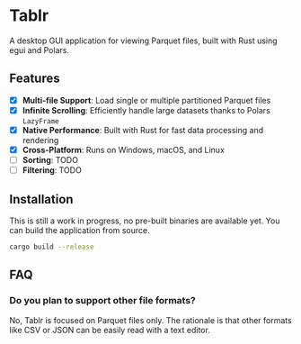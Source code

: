 # Tablr

A desktop GUI application for viewing Parquet files, built with Rust using egui and Polars.

## Features

- [x] **Multi-file Support**: Load single or multiple partitioned Parquet files
- [x] **Infinite Scrolling**: Efficiently handle large datasets thanks to Polars `LazyFrame`
- [x] **Native Performance**: Built with Rust for fast data processing and rendering
- [x] **Cross-Platform**: Runs on Windows, macOS, and Linux
- [ ] **Sorting**: TODO
- [ ] **Filtering**: TODO

## Installation

This is still a work in progress, no pre-built binaries are available yet. You can build the application from source.

```bash
cargo build --release
```

## FAQ

### Do you plan to support other file formats?

No, Tablr is focused on Parquet files only. The rationale is that other formats like CSV or JSON can be easily read with
a text editor.
